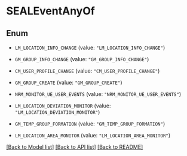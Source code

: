 # SEALEventAnyOf

## Enum


* `LM_LOCATION_INFO_CHANGE` (value: `"LM_LOCATION_INFO_CHANGE"`)

* `GM_GROUP_INFO_CHANGE` (value: `"GM_GROUP_INFO_CHANGE"`)

* `CM_USER_PROFILE_CHANGE` (value: `"CM_USER_PROFILE_CHANGE"`)

* `GM_GROUP_CREATE` (value: `"GM_GROUP_CREATE"`)

* `NRM_MONITOR_UE_USER_EVENTS` (value: `"NRM_MONITOR_UE_USER_EVENTS"`)

* `LM_LOCATION_DEVIATION_MONITOR` (value: `"LM_LOCATION_DEVIATION_MONITOR"`)

* `GM_TEMP_GROUP_FORMATION` (value: `"GM_TEMP_GROUP_FORMATION"`)

* `LM_LOCATION_AREA_MONITOR` (value: `"LM_LOCATION_AREA_MONITOR"`)


[[Back to Model list]](../README.md#documentation-for-models) [[Back to API list]](../README.md#documentation-for-api-endpoints) [[Back to README]](../README.md)


